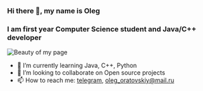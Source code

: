 ### Hi there 👋, my name is Oleg
### I am first year Computer Science student and Java/C++ developer

![Beauty of my page](https://c4.wallpaperflare.com/wallpaper/366/453/134/nature-landscape-panoramas-lake-wallpaper-preview.jpg)

- 🌱 I’m currently learning Java, C++, Python
- 👯 I’m looking to collaborate on Open source projects
- 📫 How to reach me: [telegram](https://t.me/olegoratovskiy), oleg_oratovskiy@mail.ru

